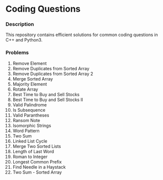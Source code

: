 # Coding Questions

### Description
This repository contains efficient solutions for common coding questions in C++ and Python3.

### Problems
1. Remove Element
2. Remove Duplicates from Sorted Array
3. Remove Duplicates from Sorted Array 2
4. Merge Sorted Array
5. Majority Element
6. Rotate Array
7. Best Time to Buy and Sell Stocks
8. Best Time to Buy and Sell Stocks II
9. Valid Palindrome
10. Is Subsequence
11. Valid Parantheses
12. Ransom Note 
13. Isomorphic Strings
14. Word Pattern
15. Two Sum
16. Linked List Cycle
17. Merge Two Sorted Lists
18. Length of Last Word
19. Roman to Integer
20. Longest Common Prefix
21. Find Needle in a Haystack
22. Two Sum - Sorted Array